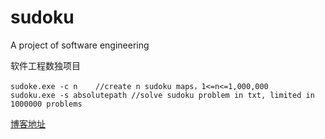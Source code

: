 # sudoku
A project of software engineering

软件工程数独项目

```
sudoke.exe -c n    //create n sudoku maps，1<=n<=1,000,000
sudoku.exe -s absolutepath //solve sudoku problem in txt, limited in 1000000 problems
```

[博客地址](https://blog.csdn.net/qq_38506110/article/details/84978076)